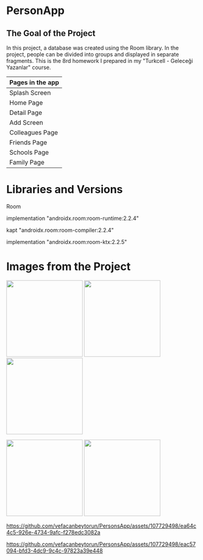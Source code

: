 # PersonApp

The Goal of the Project
-------------

<p>
In this project, a database was created using the Room library. In the project, people can be divided into groups and displayed in separate fragments.
This is the 8rd homework I prepared in my "Turkcell - Geleceği Yazanlar" course.
  
| Pages in the app |
| --------- |
|  Splash Screen  |
|  Home Page   |
|  Detail Page    | 
|  Add Screen     |
|  Colleagues Page    |
|  Friends Page       |
|  Schools Page        |
|  Family Page        |
  
# Libraries and Versions
  
 Room <p>
   
implementation "androidx.room:room-runtime:2.2.4"<p>
kapt "androidx.room:room-compiler:2.2.4"<p>
implementation "androidx.room:room-ktx:2.2.5"<p>
   
   
# Images from the Project
   
   
<a href="https://github.com/vefacanbeytorun/PersonsApp/blob/master/images/1.png" target="_blank">
<img src="https://github.com/vefacanbeytorun/PersonsApp/blob/master/images/1.png" width="200" style="max-width:100%;"></a>
   
<a href="https://github.com/vefacanbeytorun/PersonsApp/blob/master/images/2.png" target="_blank">
<img src="https://github.com/vefacanbeytorun/PersonsApp/blob/master/images/2.png" width="200" style="max-width:100%;"></a>
   
<a href="https://github.com/vefacanbeytorun/PersonsApp/blob/master/images/3.png" target="_blank">
<img src="https://github.com/vefacanbeytorun/PersonsApp/blob/master/images/3.png" width="200" style="max-width:100%;"></a>
   
   <p>
     
<a href="https://github.com/vefacanbeytorun/PersonsApp/blob/master/images/4.png" target="_blank">
<img src="https://github.com/vefacanbeytorun/PersonsApp/blob/master/images/4.png" width="200" style="max-width:100%;"></a>
     
<a href="https://github.com/vefacanbeytorun/PersonsApp/blob/master/images/5.png" target="_blank">
<img src="https://github.com/vefacanbeytorun/PersonsApp/blob/master/images/5.png" width="200" style="max-width:100%;"></a>
   
   <p>
   
https://github.com/vefacanbeytorun/PersonsApp/assets/107729498/ea64c4c5-926e-4734-9afc-f278edc3082a

https://github.com/vefacanbeytorun/PersonsApp/assets/107729498/eac57094-bfd3-4dc9-9c4c-97823a39e448


